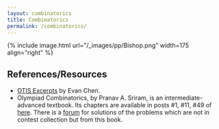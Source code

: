 ```yaml
---
layout: combinatorics
title: Combinatorics
permalink: /combinatorics/
---
```



{% include image.html url="/_images/pp/Bishop.png" width=175 align="right" %}

## References/Resources

* [OTIS Excerpts](https://web.evanchen.cc/excerpts.html) by Evan Chen.
* Olympiad Combinatorics, by Pranav A. Sriram, is an intermediate-advanced textbook. Its chapters are available in posts \#1, \#11, \#49 of [here](https://artofproblemsolving.com/community/c6h601134). There is a [forum](https://artofproblemsolving.com/community/c575226_olympiad_combinatorics_pranav_sriram) for solutions of the problems which are not in contest collection but from this book.

<br>
